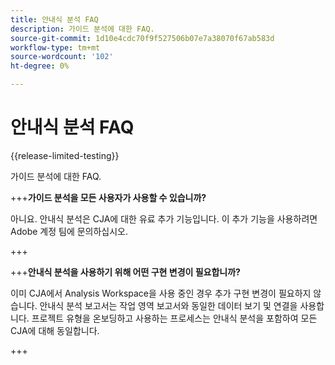 ```yaml
---
title: 안내식 분석 FAQ
description: 가이드 분석에 대한 FAQ.
source-git-commit: 1d10e4cdc70f9f527506b07e7a38070f67ab583d
workflow-type: tm+mt
source-wordcount: '102'
ht-degree: 0%

---
```


# 안내식 분석 FAQ

{{release-limited-testing}}

가이드 분석에 대한 FAQ.

+++**가이드 분석을 모든 사용자가 사용할 수 있습니까?**

아니요. 안내식 분석은 CJA에 대한 유료 추가 기능입니다. 이 추가 기능을 사용하려면 Adobe 계정 팀에 문의하십시오.

+++

+++**안내식 분석을 사용하기 위해 어떤 구현 변경이 필요합니까?**

이미 CJA에서 Analysis Workspace을 사용 중인 경우 추가 구현 변경이 필요하지 않습니다. 안내식 분석 보고서는 작업 영역 보고서와 동일한 데이터 보기 및 연결을 사용합니다. 프로젝트 유형을 온보딩하고 사용하는 프로세스는 안내식 분석을 포함하여 모든 CJA에 대해 동일합니다.

+++
